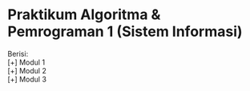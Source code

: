 # Praktikum Algoritma & Pemrograman 1 (Sistem Informasi)

Berisi: <br/>
[+] Modul 1 <br/>
[+] Modul 2 <br/>
[+] Modul 3 <br/>